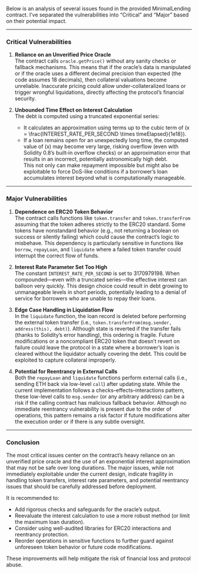 Below is an analysis of several issues found in the provided MinimalLending contract. I’ve separated the vulnerabilities into “Critical” and “Major” based on their potential impact.

---

### Critical Vulnerabilities

1. **Reliance on an Unverified Price Oracle**  
   The contract calls `oracle.getPrice()` without any sanity checks or fallback mechanisms. This means that if the oracle’s data is manipulated or if the oracle uses a different decimal precision than expected (the code assumes 18 decimals), then collateral valuations become unreliable. Inaccurate pricing could allow under-collateralized loans or trigger wrongful liquidations, directly affecting the protocol’s financial security.

2. **Unbounded Time Effect on Interest Calculation**  
   The debt is computed using a truncated exponential series:
   - It calculates an approximation using terms up to the cubic term of \(x = \frac{INTEREST\_RATE\_PER\_SECOND \times timeElapsed}{1e18}\).  
   - If a loan remains open for an unexpectedly long time, the computed value of \(x\) may become very large, risking overflow (even with Solidity 0.8’s built‑in overflow checks) or an approximation error that results in an incorrect, potentially astronomically high debt.  
   This not only can make repayment impossible but might also be exploitable to force DoS-like conditions if a borrower’s loan accumulates interest beyond what is computationally manageable.

---

### Major Vulnerabilities

1. **Dependence on ERC20 Token Behavior**  
   The contract calls functions like `token.transfer` and `token.transferFrom` assuming that the token adheres strictly to the ERC20 standard. Some tokens have nonstandard behavior (e.g., not returning a boolean on success or silently failing) which could cause the contract’s logic to misbehave. This dependency is particularly sensitive in functions like `borrow`, `repayLoan`, and `liquidate` where a failed token transfer could interrupt the correct flow of funds.

2. **Interest Rate Parameter Set Too High**  
   The constant `INTEREST_RATE_PER_SECOND` is set to 3170979198. When compounded—even with a truncated series—the effective interest can balloon very quickly. This design choice could result in debt growing to unmanageable levels in short periods, potentially leading to a denial of service for borrowers who are unable to repay their loans.

3. **Edge Case Handling in Liquidation Flow**  
   In the `liquidate` function, the loan record is deleted before performing the external token transfer (i.e., `token.transferFrom(msg.sender, address(this), debt)`). Although state is reverted if the transfer fails (thanks to Solidity’s error handling), this ordering is fragile. Future modifications or a noncompliant ERC20 token that doesn’t revert on failure could leave the protocol in a state where a borrower’s loan is cleared without the liquidator actually covering the debt. This could be exploited to capture collateral improperly.

4. **Potential for Reentrancy in External Calls**  
   Both the `repayLoan` and `liquidate` functions perform external calls (i.e., sending ETH back via low-level `call`) after updating state. While the current implementation follows a checks–effects–interactions pattern, these low-level calls to `msg.sender` (or any arbitrary address) can be a risk if the calling contract has malicious fallback behavior. Although no immediate reentrancy vulnerability is present due to the order of operations, this pattern remains a risk factor if future modifications alter the execution order or if there is any subtle oversight.

---

### Conclusion

The most critical issues center on the contract’s heavy reliance on an unverified price oracle and the use of an exponential interest approximation that may not be safe over long durations. The major issues, while not immediately exploitable under the current design, indicate fragility in handling token transfers, interest rate parameters, and potential reentrancy issues that should be carefully addressed before deployment.

It is recommended to:

- Add rigorous checks and safeguards for the oracle’s output.
- Reevaluate the interest calculation to use a more robust method (or limit the maximum loan duration).
- Consider using well-audited libraries for ERC20 interactions and reentrancy protection.
- Reorder operations in sensitive functions to further guard against unforeseen token behavior or future code modifications.

These improvements will help mitigate the risk of financial loss and protocol abuse.